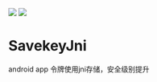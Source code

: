 ![](https://img.shields.io/badge/license-Apachhe2.0-red.svg)
![](https://img.shields.io/badge/language-android-orange.svg)
# SavekeyJni
android app 令牌使用jni存储，安全级别提升
